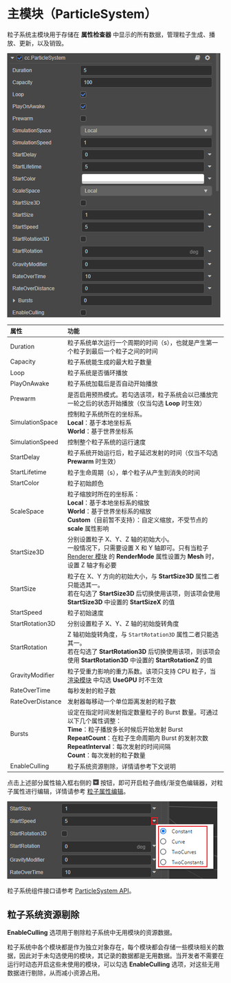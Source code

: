 # 主模块（ParticleSystem）

粒子系统主模块用于存储在 **属性检查器** 中显示的所有数据，管理粒子生成、播放、更新，以及销毁。

![main-module](main-module/main-module.png)

| 属性 | 功能 |
| :--              | :-- |
| Duration         | 粒子系统单次运行一个周期的时间（s），也就是产生第一个粒子到最后一个粒子之间的时间 |
| Capacity         | 粒子系统能生成的最大粒子数量 |
| Loop             | 粒子系统是否循环播放 |
| PlayOnAwake      | 粒子系统加载后是否自动开始播放 |
| Prewarm          | 是否启用预热模式。若勾选该项，粒子系统会以已播放完一轮之后的状态开始播放（仅当勾选 **Loop** 时生效） |
| SimulationSpace  | 控制粒子系统所在的坐标系。<br>**Local**：基于本地坐标系<br>**World**：基于世界坐标系 |
| SimulationSpeed  | 控制整个粒子系统的运行速度 |
| StartDelay       | 粒子系统开始运行后，粒子延迟发射的时间（仅当不勾选 **Prewarm** 时生效） |
| StartLifetime    | 粒子生命周期（s），单个粒子从产生到消失的时间 |
| StartColor       | 粒子初始颜色 |
| ScaleSpace       | 粒子缩放时所在的坐标系：<br>**Local**：基于本地坐标系的缩放<br>**World**：基于世界坐标系的缩放<br>**Custom**（目前暂不支持）：自定义缩放，不受节点的 **scale** 属性影响 |
| StartSize3D      | 分别设置粒子 X、Y、Z 轴的初始大小。<br>一般情况下，只需要设置 X 和 Y 轴即可。只有当粒子 [Renderer 模块](renderer.md) 的 **RenderMode** 属性设置为 **Mesh** 时，设置 Z 轴才有必要 |
| StartSize        | 粒子在 X、Y 方向的初始大小，与 **StartSize3D** 属性二者只能选其一。<br>若在勾选了 **StartSize3D** 后切换使用该项，则该项会使用 **StartSize3D** 中设置的 **StartSizeX** 的值 |
| StartSpeed       | 粒子初始速度   |
| StartRotation3D  | 分别设置粒子 X、Y、Z 轴的初始旋转角度    |
| StartRotation    | Z 轴初始旋转角度，与 `StartRotation3D` 属性二者只能选其一。<br>若在勾选了 **StartRotation3D** 后切换使用该项，则该项会使用 **StartRotation3D** 中设置的 **StartRotationZ** 的值 |
| GravityModifier  | 粒子受重力影响的重力系数。该项只支持 CPU 粒子，当 [渲染模块](./renderer.md) 中勾选 **UseGPU** 时不生效 |
| RateOverTime     | 每秒发射的粒子数 |
| RateOverDistance | 发射器每移动一个单位距离发射的粒子数 |
| Bursts           | 设定在指定时间发射指定数量粒子的 Burst 数量。可通过以下几个属性调整：<br>**Time**：粒子播放多长时候后开始发射 Burst<br>**RepeatCount**：在粒子生命周期内 Burst 的发射次数<br>**RepeatInterval**：每次发射的时间间隔<br>**Count**：每次发射的粒子数量 |
| EnableCulling      | 粒子系统资源剔除，详情请参考下文说明   |

点击上述部分属性输入框右侧的 ![menu button](main-module/menu-button.png) 按钮，即可开启粒子曲线/渐变色编辑器，对粒子属性进行编辑，详情请参考 [粒子属性编辑](./editor/index.md)。

![set-pro](main-module/set-pro.png)

粒子系统组件接口请参考 [ParticleSystem API](__APIDOC__/zh/classes/particle.particlesystem.html)。

## 粒子系统资源剔除

**EnableCulling** 选项用于剔除粒子系统中无用模块的资源数据。

粒子系统中各个模块都是作为独立对象存在，每个模块都会存储一些模块相关的数据，因此对于未勾选使用的模块，其记录的数据都是无用数据。当开发者不需要在运行时动态开启这些未使用的模块，可以勾选 **EnableCulling** 选项，对这些无用数据进行剔除，从而减小资源占用。
